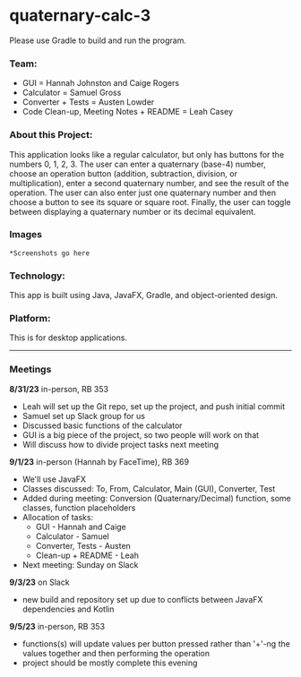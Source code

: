 # quaternary-calc-3  
Please use Gradle to build and run the program.


### Team:  
* GUI = Hannah Johnston and Caige Rogers
* Calculator = Samuel Gross
* Converter + Tests = Austen Lowder
* Code Clean-up, Meeting Notes + README = Leah Casey

### About this Project:
This application looks like a regular calculator, but only has buttons for the numbers 0, 1, 2, 3. The user can enter a quaternary (base-4) number, choose an operation button (addition, subtraction, division, or multiplication), enter a second quaternary number, and see the result of the operation. The user can also enter just one quaternary number and then choose a button to see its square or square root. Finally, the user can toggle between displaying a quaternary number or its decimal equivalent.

### Images
    *Screenshots go here

### Technology:
This app is built using Java, JavaFX, Gradle, and object-oriented design.

### Platform: 
This is for desktop applications.

------------------------------------------------------------------------------------------------------------------

### Meetings  

**8/31/23** in-person, RB 353    
* Leah will set up the Git repo, set up the project, and push initial commit  
* Samuel set up Slack group for us  
* Discussed basic functions of the calculator  
* GUI is a big piece of the project, so two people will work on that
* Will discuss how to divide project tasks next meeting
 

**9/1/23** in-person (Hannah by FaceTime), RB 369   
* We'll use JavaFX  
* Classes discussed: To, From, Calculator, Main (GUI), Converter, Test  
* Added during meeting: Conversion (Quaternary/Decimal) function, some classes, function placeholders  
* Allocation of tasks:  
    - GUI - Hannah and Caige  
    - Calculator - Samuel  
    - Converter, Tests - Austen  
    - Clean-up + README - Leah  
* Next meeting: Sunday on Slack 

**9/3/23** on Slack
* new build and repository set up due to conflicts between JavaFX dependencies and Kotlin

**9/5/23** in-person, RB 353
* functions(s) will update values per button pressed rather than '+'-ng the values together and then performing the operation
* project should be mostly complete this evening
